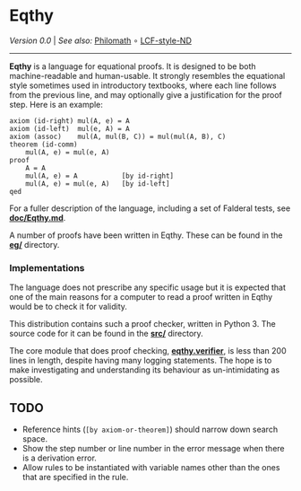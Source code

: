 Eqthy
=====

_Version 0.0_ | _See also:_ [Philomath](https://github.com/catseye/Philomath#readme)
∘ [LCF-style-ND](https://github.com/cpressey/LCF-style-ND#readme)

- - - -

**Eqthy** is a language for equational proofs.  It is designed to be both
machine-readable and human-usable.  It strongly resembles the equational
style sometimes used in introductory textbooks, where each line follows
from the previous line, and may optionally give a justification for the
proof step.  Here is an example:

    axiom (id-right) mul(A, e) = A
    axiom (id-left)  mul(e, A) = A
    axiom (assoc)    mul(A, mul(B, C)) = mul(mul(A, B), C)
    theorem (id-comm)
        mul(A, e) = mul(e, A)
    proof
        A = A
        mul(A, e) = A           [by id-right]
        mul(A, e) = mul(e, A)   [by id-left]
    qed

For a fuller description of the language, including a set of Falderal
tests, see **[doc/Eqthy.md](doc/Eqthy.md)**.

A number of proofs have been written in Eqthy.  These can be found in
the **[eg/](eg/)** directory.

### Implementations

The language does not prescribe any specific usage but it is expected
that one of the main reasons for a computer to read a proof written
in Eqthy would be to check it for validity.

This distribution contains such a proof checker, written in Python 3.
The source code for it can be found in the **[src/](src/)** directory.

The core module that does proof checking,
**[eqthy.verifier](src/eqthy/verifier.py)**, is less than 200 lines in length,
despite having many logging statements.  The hope is to make investigating
and understanding its behaviour as un-intimidating as possible.

TODO
----

*   Reference hints (`[by axiom-or-theorem]`) should narrow down
    search space.
*   Show the step number or line number in the error message when
    there is a derivation error.
*   Allow rules to be instantiated with variable names other than the
    ones that are specified in the rule.
